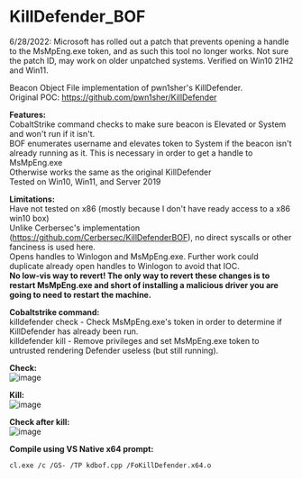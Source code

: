 # KillDefender_BOF  

6/28/2022: Microsoft has rolled out a patch that prevents opening a handle to the MsMpEng.exe token, and as such this tool no longer works. Not sure the patch ID, may work on older unpatched systems.  Verified on Win10 21H2 and Win11. 

Beacon Object File implementation of pwn1sher's KillDefender.  
Original POC: https://github.com/pwn1sher/KillDefender  

**Features:**  
CobaltStrike command checks to make sure beacon is Elevated or System and won't run if it isn't.  
BOF enumerates username and elevates token to System if the beacon isn't already running as it.  This is necessary in order to get a handle to MsMpEng.exe  
Otherwise works the same as the original KillDefender  
Tested on Win10, Win11, and Server 2019  

**Limitations:**  
Have not tested on x86 (mostly because I don't have ready access to a x86 win10 box)  
Unlike Cerbersec's implementation (https://github.com/Cerbersec/KillDefenderBOF), no direct syscalls or other fanciness is used here.  
Opens handles to Winlogon and MsMpEng.exe.  Further work could duplicate already open handles to Winlogon to avoid that IOC.  
**No low-vis way to revert! The only way to revert these changes is to restart MsMpEng.exe and short of installing a malicious driver you are going to need to restart the machine.**  

**Cobaltstrike command:**  
killdefender check - Check MsMpEng.exe's token in order to determine if KillDefender has already been run.  
killdefender kill - Remove privileges and set MsMpEng.exe token to untrusted rendering Defender useless (but still running).  

**Check:**  
![image](https://user-images.githubusercontent.com/91164728/153992668-290f25d2-4669-4217-85c1-4819d968f160.png)

**Kill:**  
![image](https://user-images.githubusercontent.com/91164728/153992698-e8b03168-18d0-45d5-a65a-5babb8588968.png)

**Check after kill:**  
![image](https://user-images.githubusercontent.com/91164728/153992720-8519bcbe-d7ab-4dbc-99d1-20af5c893a14.png)


**Compile using VS Native x64 prompt:** 
````
cl.exe /c /GS- /TP kdbof.cpp /FoKillDefender.x64.o
````
